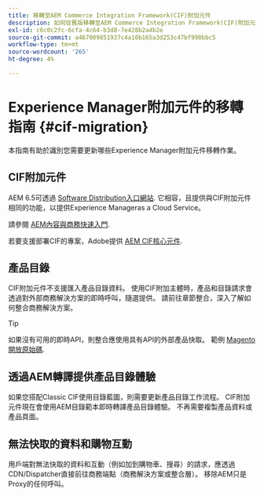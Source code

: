 ```yaml
---
title: 移轉至AEM Commerce Integration Framework(CIF)附加元件
description: 如何從舊版移轉至AEM Commerce Integration Framework(CIF)附加元件
exl-id: c6c0c2fc-6cfa-4c64-b3d8-7e428b2a4b2e
source-git-commit: a467009851937c4a10b165a3d253c47bf990bbc5
workflow-type: tm+mt
source-wordcount: '265'
ht-degree: 4%

---
```


# Experience Manager附加元件的移轉指南 {#cif-migration}

本指南有助於識別您需要更新哪些Experience Manager附加元件移轉作業。

## CIF附加元件

AEM 6.5可透過 [Software Distribution入口網站](https://experience.adobe.com/#/downloads/content/software-distribution/en/aem.html). 它相容，且提供與CIF附加元件相同的功能，以提供Experience Manageras a Cloud Service。

請參閱 [AEM內容與商務快速入門](getting-started.md).

若要支援部署CIF的專案，Adobe提供 [AEM CIF核心元件](https://github.com/adobe/aem-core-cif-components).

## 產品目錄

CIF附加元件不支援匯入產品目錄資料。 使用CIF附加主體時，產品和目錄請求會透過對外部商務解決方案的即時呼叫，隨選提供。 請前往章節整合，深入了解如何整合商務解決方案。

>[!TIP]
>
>如果沒有可用的即時API，則整合應使用具有API的外部產品快取。 範例 [Magento開放原始碼](https://business.adobe.com/products/magento/open-source.html).

## 透過AEM轉譯提供產品目錄體驗

如果您搭配Classic CIF使用目錄藍圖，則需要更新產品目錄工作流程。 CIF附加元件現在會使用AEM目錄範本即時轉譯產品目錄體驗。 不再需要複製產品資料或產品頁面。

## 無法快取的資料和購物互動

用戶端對無法快取的資料和互動（例如加到購物車、搜尋）的請求，應透過CDN/Dispatcher直接前往商務端點（商務解決方案或整合層）。 移除AEM只是Proxy的任何呼叫。
